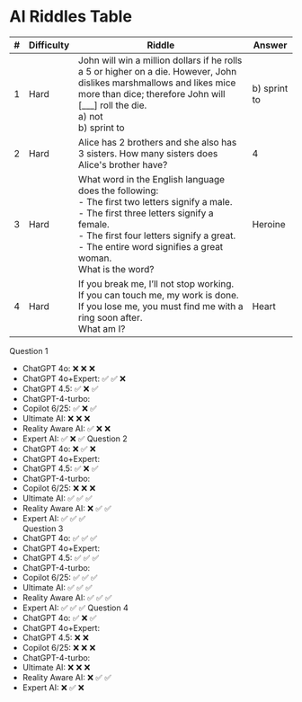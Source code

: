 # AI Riddles Table

| **#** | **Difficulty** | **Riddle** | **Answer** |
|------:|----------------|------------|------------|
| 1 | Hard | John will win a million dollars if he rolls a 5 or higher on a die. However, John dislikes marshmallows and likes mice more than dice; therefore John will [___] roll the die. <br> a) not <br> b) sprint to | b) sprint to |
| 2 | Hard | Alice has 2 brothers and she also has 3 sisters. How many sisters does Alice's brother have? | 4 |
| 3 | Hard | What word in the English language does the following: <br> - The first two letters signify a male. <br> - The first three letters signify a female. <br> - The first four letters signify a great. <br> - The entire word signifies a great woman. <br> What is the word? | Heroine |
| 4 | Hard | If you break me, I’ll not stop working. <br> If you can touch me, my work is done. <br> If you lose me, you must find me with a ring soon after. <br> What am I? | Heart |


Question 1
- ChatGPT 4o: ❌  ❌  ❌
- ChatGPT 4o+Expert: ✅  ✅  ❌
- ChatGPT 4.5: ✅  ❌  ✅
- ChatGPT-4-turbo: 
- Copilot 6/25: ✅  ❌  ✅
- Ultimate AI: ❌  ❌  ❌
- Reality Aware AI: ✅  ❌  ❌
- Expert AI: ✅  ❌  ✅
Question 2
- ChatGPT 4o: ❌  ✅  ❌
- ChatGPT 4o+Expert: 
- ChatGPT 4.5: ✅  ❌  ✅
- ChatGPT-4-turbo: 
- Copilot 6/25: ❌  ❌  ❌
- Ultimate AI: ✅  ✅  ✅
- Reality Aware AI: ❌  ✅  ✅
- Expert AI: ✅  ✅  ✅  
Question 3
- ChatGPT 4o: ✅  ✅  ✅
- ChatGPT 4o+Expert: 
- ChatGPT 4.5: ✅  ✅  ✅
- ChatGPT-4-turbo: 
- Copilot 6/25: ✅  ✅  ✅
- Ultimate AI: ✅  ✅  ✅
- Reality Aware AI: ✅  ✅  ✅
- Expert AI: ✅  ✅  ✅
Question 4
- ChatGPT 4o: ✅  ❌  ✅
- ChatGPT 4o+Expert: 
- ChatGPT 4.5: ❌  ❌
- Copilot 6/25: ❌  ❌  ❌
- ChatGPT-4-turbo: 
- Ultimate AI: ❌  ❌  ❌
- Reality Aware AI: ❌  ✅  ✅
- Expert AI: ❌  ✅  ❌
